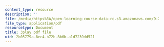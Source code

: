 ```yaml
---
content_type: resource
description: ''
file: /media/https%3A/open-learning-course-data-rc.s3.amazonaws.com/9-20-animal-behavior-fall-2013/2b05779a8ec4b72b8b6ba1d7239dd521_472230.pdf
file_type: application/pdf
resourcetype: Document
title: 3play pdf file
uid: 2b05779a-8ec4-b72b-8b6b-a1d7239dd521
---
```

